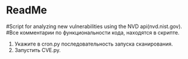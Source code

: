 # ReadMe 
#Script for analyzing new vulnerabilities using the NVD api(nvd.nist.gov).
#Все комментарии по функциональности кода, находятся в скрипте. 

1. Укажите в cron.py последовательность запуска сканирования.
2. Запустить CVE.py. 
